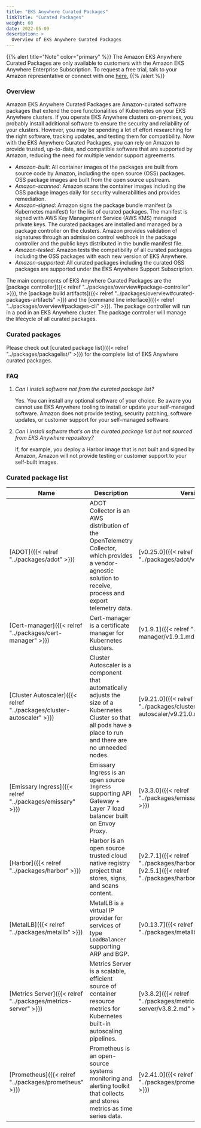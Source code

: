 ```yaml
---
title: "EKS Anywhere Curated Packages"
linkTitle: "Curated Packages"
weight: 60
date: 2022-05-09
description: >
  Overview of EKS Anywhere Curated Packages
---
```


{{% alert title="Note" color="primary" %}}
The Amazon EKS Anywhere Curated Packages are only available to customers with the Amazon EKS Anywhere Enterprise Subscription. To request a free trial, talk to your Amazon representative or connect with one [here.](https://aws.amazon.com/contact-us/sales-support-eks/)
{{% /alert %}}

### Overview
Amazon EKS Anywhere Curated Packages are Amazon-curated software packages that extend the core functionalities of Kubernetes on your EKS Anywhere clusters. If you operate EKS Anywhere clusters on-premises, you probably install additional software to ensure the security and reliability of your clusters. However, you may be spending a lot of effort researching for the right software, tracking updates, and testing them for compatibility. Now with the EKS Anywhere Curated Packages, you can rely on Amazon to provide trusted, up-to-date, and compatible software that are supported by Amazon, reducing the need for multiple vendor support agreements. 

* *Amazon-built*: All container images of the packages are built from source code by Amazon, including the open source (OSS) packages. OSS package images are built from the open source upstream.
* *Amazon-scanned*: Amazon scans the container images including the OSS package images daily for security vulnerabilities and provides remediation.
* *Amazon-signed*: Amazon signs the package bundle manifest (a Kubernetes manifest) for the list of curated packages. The manifest is signed with AWS Key Management Service (AWS KMS) managed private keys. The curated packages are installed and managed by a package controller on the clusters. Amazon provides validation of signatures through an admission control webhook in the package controller and the public keys distributed in the bundle manifest file. 
* *Amazon-tested*: Amazon tests the compatibility of all curated packages including the OSS packages with each new version of EKS Anywhere.
* *Amazon-supported*: All curated packages including the curated OSS packages are supported under the EKS Anywhere Support Subscription. 

The main components of EKS Anywhere Curated Packages are the [package controller]({{< relref "../packages/overview#package-controller" >}}), the [package build artifacts]({{< relref "../packages/overview#curated-packages-artifacts" >}}) and the [command line interface]({{< relref "../packages/overview#packages-cli" >}}). The package controller will run in a pod in an EKS Anywhere cluster. The package controller will manage the lifecycle of all curated packages.

### Curated packages
Please check out [curated package list]({{< relref "../packages/packagelist/" >}}) for the complete list of EKS Anywhere curated packages.


### FAQ
1. *Can I install software not from the curated package list?*

    Yes. You can install any optional software of your choice. Be aware you cannot use EKS Anywhere tooling to install or update your self-managed software. Amazon does not provide testing, security patching, software updates, or customer support for your self-managed software.


2. *Can I install software that’s on the curated package list but not sourced from EKS Anywhere repository?*

    If, for example, you deploy a Harbor image that is not built and signed by Amazon, Amazon will not provide testing or customer support to your self-built images.

### Curated package list

| Name                       | Description                | Versions                  | GitHub                      |
|----------------------------|----------------------------|---------------------------|-----------------------------|
| [ADOT]({{< relref "../packages/adot" >}}) | ADOT Collector is an AWS distribution of the OpenTelemetry Collector, which provides a vendor-agnostic solution to receive, process and export telemetry data. | [v0.25.0]({{< relref "../packages/adot/v0.25.0.md" >}}) | https://github.com/aws-observability/aws-otel-collector |
| [Cert-manager]({{< relref "../packages/cert-manager" >}}) | Cert-manager is a certificate manager for Kubernetes clusters. | [v1.9.1]({{< relref "../packages/cert-manager/v1.9.1.md" >}}) | https://github.com/cert-manager/cert-manager |
| [Cluster Autoscaler]({{< relref "../packages/cluster-autoscaler" >}}) | Cluster Autoscaler is a component that automatically adjusts the size of a Kubernetes Cluster so that all pods have a place to run and there are no unneeded nodes. | [v9.21.0]({{< relref "../packages/cluster-autoscaler/v9.21.0.md" >}}) | https://github.com/kubernetes/autoscaler |
| [Emissary Ingress]({{< relref "../packages/emissary" >}}) | Emissary Ingress is an open source `Ingress` supporting API Gateway + Layer 7 load balancer built on Envoy Proxy. | [v3.3.0]({{< relref "../packages/emissary/v3.3.0.md" >}}) | https://github.com/emissary-ingress/emissary/ |
| [Harbor]({{< relref "../packages/harbor" >}}) | Harbor is an open source trusted cloud native registry project that stores, signs, and scans content. | [v2.7.1]({{< relref "../packages/harbor/v2.7.1.md" >}})<br> [v2.5.1]({{< relref "../packages/harbor/v2.7.1.md" >}}) | https://github.com/goharbor/harbor<br>https://github.com/goharbor/harbor-helm |
| [MetalLB]({{< relref "../packages/metallb" >}}) | MetalLB is a virtual IP provider for services of type `LoadBalancer` supporting ARP and BGP. | [v0.13.7]({{< relref "../packages/metallb/v0.13.7.md" >}}) | https://github.com/metallb/metallb/ |
| [Metrics Server]({{< relref "../packages/metrics-server" >}}) | Metrics Server is a scalable, efficient source of container resource metrics for Kubernetes built-in autoscaling pipelines. | [v3.8.2]({{< relref "../packages/metrics-server/v3.8.2.md" >}}) | https://github.com/kubernetes-sigs/metrics-server |
| [Prometheus]({{< relref "../packages/prometheus" >}}) | Prometheus is an open-source systems monitoring and alerting toolkit that collects and stores metrics as time series data. | [v2.41.0]({{< relref "../packages/prometheus/v2.41.0.md" >}}) | https://github.com/prometheus/prometheus |


